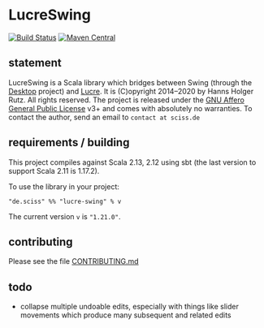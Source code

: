 # LucreSwing

[![Build Status](https://travis-ci.org/Sciss/LucreSwing.svg?branch=main)](https://travis-ci.org/Sciss/LucreSwing)
[![Maven Central](https://maven-badges.herokuapp.com/maven-central/de.sciss/lucreswing_2.13/badge.svg)](https://maven-badges.herokuapp.com/maven-central/de.sciss/lucreswing_2.13)

## statement

LucreSwing is a Scala library which bridges between Swing (through 
the [Desktop](https://git.iem.at/sciss/Desktop/) project) and [Lucre](https://git.iem.at/sciss/Lucre/).
It is (C)opyright 2014&ndash;2020 by Hanns Holger Rutz. All rights reserved. The project is released under
the [GNU Affero General Public License](https://git.iem.at/sciss/LucreSwing/raw/main/LICENSE) v3+ and comes 
with absolutely no warranties. To contact the author, send an email to `contact at sciss.de`

## requirements / building

This project compiles against Scala 2.13, 2.12 using sbt (the last version to support Scala 2.11 is 1.17.2).

To use the library in your project:

    "de.sciss" %% "lucre-swing" % v

The current version `v` is `"1.21.0"`.

## contributing

Please see the file [CONTRIBUTING.md](CONTRIBUTING.md)

## todo

- collapse multiple undoable edits, especially with things like slider movements which produce many subsequent and related edits

